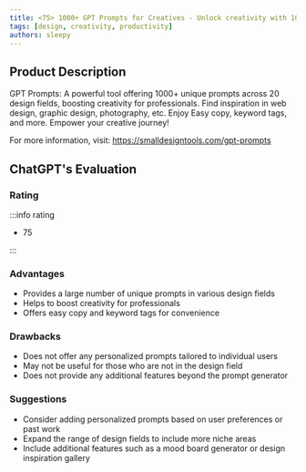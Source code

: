 ```yaml
---
title: <75> 1000+ GPT Prompts for Creatives - Unlock creativity with 1000+ prompts for creatives
tags: [design, creativity, productivity]
authors: sleepy
---
```


## Product Description

GPT Prompts: A powerful tool offering 1000+ unique prompts across 20 design fields, boosting creativity for professionals. Find inspiration in web design, graphic design, photography, etc. Enjoy Easy copy, keyword tags, and more. Empower your creative journey!

For more information, visit: https://smalldesigntools.com/gpt-prompts

## ChatGPT's Evaluation

### Rating

:::info rating

- 75

:::

### Advantages

- Provides a large number of unique prompts in various design fields
- Helps to boost creativity for professionals
- Offers easy copy and keyword tags for convenience


### Drawbacks

- Does not offer any personalized prompts tailored to individual users
- May not be useful for those who are not in the design field
- Does not provide any additional features beyond the prompt generator

### Suggestions

- Consider adding personalized prompts based on user preferences or past work
- Expand the range of design fields to include more niche areas
- Include additional features such as a mood board generator or design inspiration gallery